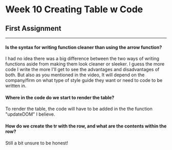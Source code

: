 # Week 10 Creating Table w Code
## First Assignment
---

#### Is the syntax for writing function cleaner than using the arrow function?

I had no idea there was a big difference between the two ways of writing functions aside from making them look cleaner or sleeker. I guess the more code I write the more I'll get to see the advantages and disadvantages of both. But also as you mentioned in the video, It will depend on the company/firm on what type of style guide they want or need to code to be written in.

#### Where in the code do we start to render the table?

To render the table, the code will have to be added in the the function "updateDOM" I believe.

#### How do we create the tr with the row, and what are the contents within the row?

Still a bit unsure to be honest!